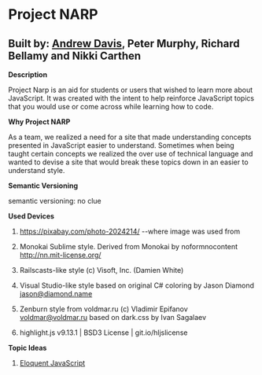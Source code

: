 # Project NARP
## Built by: [Andrew Davis](https://andavi.github.io/), Peter Murphy, Richard Bellamy and Nikki Carthen

**Description**

Project Narp is an aid for students or users that wished to learn more about JavaScript. It was created with the intent to help reinforce JavaScript topics that you would use or come across while learning how to code. 

**Why Project NARP**

As a team, we realized a need for a site that made understanding concepts presented in JavaScript easier to understand. Sometimes when being taught certain concepts we realized the over use of technical language and wanted to devise a site that would break these topics down in an easier to understand style. 

**Semantic Versioning**

semantic versioning: no clue

**Used Devices**

1. https://pixabay.com/photo-2024214/ --where image was used from

2. Monokai Sublime style. Derived from Monokai by noformnocontent http://nn.mit-license.org/

3. Railscasts-like style (c) Visoft, Inc. (Damien White)

4. Visual Studio-like style based on original C# coloring by Jason Diamond <jason@diamond.name>

5. Zenburn style from voldmar.ru (c) Vladimir Epifanov <voldmar@voldmar.ru> based on dark.css by Ivan Sagalaev

6. highlight.js v9.13.1 | BSD3 License | git.io/hljslicense

**Topic Ideas**

1. [Eloquent JavaScript](http://eloquentjavascript.net/)

